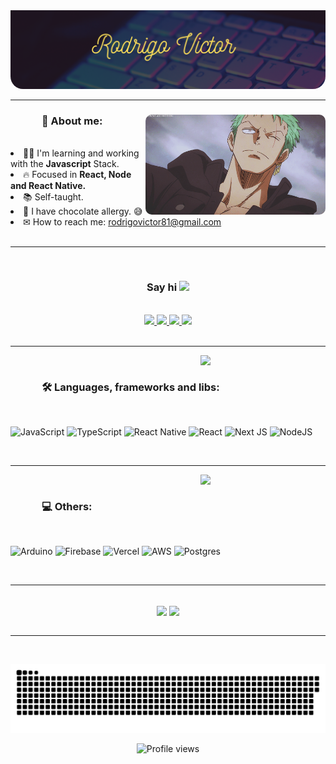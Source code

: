 <img src="assets/banner_rodrigo_victor.png" style="border-radius:0 0 20px 20px;" heigth="100"/>

---

<div align="center">
  <img align="right" src="assets/person.gif" style="border-radius:10px;" height="160" />
  
  <h3 style="margin-left:50px;" align="left" >🧍 About me:</h3>
  </br>
  
  <div align="left">
    <li>👨‍💻 I'm learning and working with the <b>Javascript</b> Stack.</li>
    <li>🔥 Focused in <b>React, Node and React Native.</b></li>
    <li>📚 Self-taught.</li>
    <li>🍫 I have chocolate allergy. 😅</li>
    <li>✉ How to reach me: <a href="mailto:rodrigovictor81@gmail.com?subject=Hello%20Rodrigo">rodrigovictor81@gmail.com</a> </li>
  </div>
  
  </br>

---

  </br>
  <h3 align="center">Say hi <img src="https://raw.githubusercontent.com/kaueMarques/kaueMarques/master/hi.gif" width="30px"> </h3>
  </br>
  <div>
    <a href="https://linkedin.com/in/rodrigo-victor-5a7707174" target="_blank">
      <img src="https://img.shields.io/badge/linkedin-%230077B5.svg?style=for-the-badge&logo=linkedin&logoColor=white" />
    </a>
    <a href="https://instagram.com/rodrigo_rvsn" target="_blank" > 
      <img src="https://img.shields.io/badge/Instagram-%23E4405F.svg?style=for-the-badge&logo=Instagram&logoColor=white" />
    </a>
    <a href="mailto:rodrigovictor81@gmail.com?subject=Hello%20again" target="_blank">
      <img src="https://img.shields.io/badge/Gmail-D14836?style=for-the-badge&logo=gmail&logoColor=white" />
    </a>
    <a href="https://app.rocketseat.com.br/me/rodrigorvsn" target="_blank">
      <img src="https://img.shields.io/badge/Rocketseat-%237159c1?style=for-the-badge&logo=rocket" />
    </a>  
  </div>
  </br>
  
  ---
  
<div align="center">
  <img align="right" src="https://thumbs.gfycat.com/CheerySeparateGoldeneye-size_restricted.gif" width="200px"/>
  
  
  <div align="left">
    </br>
  <h3 style="margin-left:50px;">🛠️ Languages, frameworks and libs:</h3>
  </br>
  
  ![JavaScript](https://img.shields.io/badge/javascript-%23323330.svg?style=for-the-badge&logo=javascript&logoColor=%23F7DF1E)
  ![TypeScript](https://img.shields.io/badge/typescript-%23007ACC.svg?style=for-the-badge&logo=typescript&logoColor=white)
  ![React Native](https://img.shields.io/badge/react_native-%2320232a.svg?style=for-the-badge&logo=react&logoColor=%2361DAFB)
  ![React](https://img.shields.io/badge/react-%2320232a.svg?style=for-the-badge&logo=react&logoColor=%2361DAFB)
  ![Next JS](https://img.shields.io/badge/Next-black?style=for-the-badge&logo=next.js&logoColor=white)
  ![NodeJS](https://img.shields.io/badge/node.js-6DA55F?style=for-the-badge&logo=node.js&logoColor=white)
  
  </div>
  </br>
</div>  
  
  ---
 
<div align="center">
  <img align="right" src="https://cdn.dribbble.com/users/2154592/screenshots/10163860/image.gif" width="200px"/>
  
  <div align="left">
    </br>
  <h3 style="margin-left:50px;">💻 Others:</h3>
  </br>
    
  ![Arduino](https://img.shields.io/badge/-Arduino-00979D?style=for-the-badge&logo=Arduino&logoColor=white)
  ![Firebase](https://img.shields.io/badge/firebase-%23039BE5.svg?style=for-the-badge&logo=firebase)
  ![Vercel](https://img.shields.io/badge/vercel-%23000000.svg?style=for-the-badge&logo=vercel&logoColor=white)
  ![AWS](https://img.shields.io/badge/AWS-%23FF9900.svg?style=for-the-badge&logo=amazon-aws&logoColor=white)
  ![Postgres](https://img.shields.io/badge/postgres-%23316192.svg?style=for-the-badge&logo=postgresql&logoColor=white)
  
  </div>
  </br>
</div>  

  ---
  
</div>
  </br>
  <div align="center" >
    <img width="400px" align="center" src="https://github-readme-stats-eight-theta.vercel.app/api/top-langs/?username=RodrigoRVSN&layout=compact&langs_count=8&theme=radical" />
    <img width="400px" align="center" src="https://github-readme-stats-eight-theta.vercel.app/api?username=RodrigoRVSN&show_icons=true&theme=radical&include_all_commits=true&count_private=true" />
  </div>
  </br>

---

</br>
  
![Snake animation](https://github.com/rodrigorvsn/rodrigorvsn/blob/output/github-contribution-grid-snake.svg)
<p align="center"> <img src="https://komarev.com/ghpvc/?username=rodrigorvsn" alt="Profile views" /> </p>
